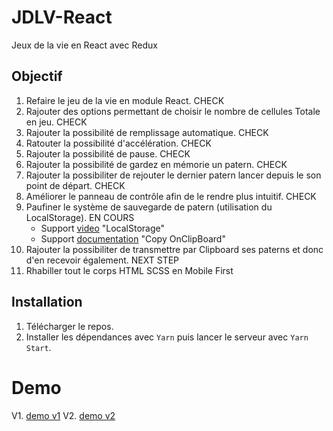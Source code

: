 # JDLV-React

Jeux de la vie en React avec Redux

## Objectif

  1. Refaire le jeu de la vie en module React. CHECK
  2. Rajouter des options permettant de choisir le nombre de cellules Totale en jeu. CHECK
  3. Rajouter la possibilité de remplissage automatique. CHECK
  4. Ratouter la possibilité d'accélération. CHECK
  5. Rajouter la possibilité de pause. CHECK
  6. Rajouter la possibilité de gardez en mémorie un patern. CHECK
  7. Rajouter la possibiliter de rejouter le dernier patern lancer depuis le son point de départ. CHECK
  8. Améliorer le panneau de contrôle afin de le rendre plus intuitif. CHECK
  9. Paufiner le système de sauvegarde de patern (utilisation du LocalStorage). EN COURS
      - Support [video](https://youtu.be/rWfhwW9forg) "LocalStorage"
      - Support [documentation](https://blog.logrocket.com/implementing-copy-clipboard-react-clipboard-api/) "Copy OnClipBoard"
  10. Rajouter la possibiliter de transmettre par Clipboard ses paterns et donc d'en recevoir également. NEXT STEP
  11. Rhabiller tout le corps HTML SCSS en Mobile First

## Installation

  1. Télécharger le repos.
  2. Installer les dépendances avec `Yarn` puis lancer le serveur avec `Yarn Start`.

# Demo

  V1. [demo v1](https://jdlv-tony-react-v1.surge.sh/)
  V2. [demo v2](https://jdlv-tony-react-v2.surge.sh/)
